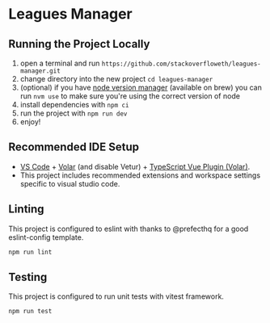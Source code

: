 # Leagues Manager

## Running the Project Locally

1. open a terminal and run `https://github.com/stackoverfloweth/leagues-manager.git`
2. change directory into the new project `cd leagues-manager`
3. (optional) if you have [node version manager](https://github.com/nvm-sh/nvm) (available on brew) you can run `nvm use` to make sure you're using the correct version of node
4. install dependencies with `npm ci`
5. run the project with `npm run dev`
6. enjoy!

## Recommended IDE Setup

- [VS Code](https://code.visualstudio.com/) + [Volar](https://marketplace.visualstudio.com/items?itemName=Vue.volar) (and disable Vetur) + [TypeScript Vue Plugin (Volar)](https://marketplace.visualstudio.com/items?itemName=Vue.vscode-typescript-vue-plugin).
- This project includes recommended extensions and workspace settings specific to visual studio code.

## Linting

This project is configured to eslint with thanks to @prefecthq for a good eslint-config template.

```bash
npm run lint
```

## Testing

This project is configured to run unit tests with vitest framework.

```bash
npm run test
```
